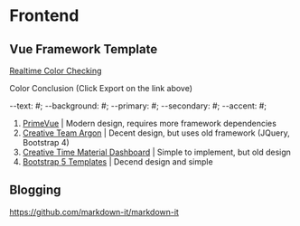 # Frontend

## Vue Framework Template

[Realtime Color Checking](https://www.realtimecolors.com/?colors=040316-fbfbfe-2f27ce-dddbff-443dff&fonts=Inter-Inter)

Color Conclusion (Click Export on the link above)

--text: #;
--background: #;
--primary: #;
--secondary: #;
--accent: #;

1. [PrimeVue](https://primevue.org/?ref=madewithvuejs.com) | Modern design, requires more framework dependencies
2. [Creative Team Argon](https://demos.creative-tim.com/argon-design-system/index.html) | Decent design, but uses old framework (JQuery, Bootstrap 4)
3. [Creative Time Material Dashboard](https://demos.creative-tim.com/material-dashboard/pages/tables.html) | Simple to implement, but old design
4. [Bootstrap 5 Templates](https://startbootstrap.com/) | Decend design and simple

## Blogging

https://github.com/markdown-it/markdown-it
